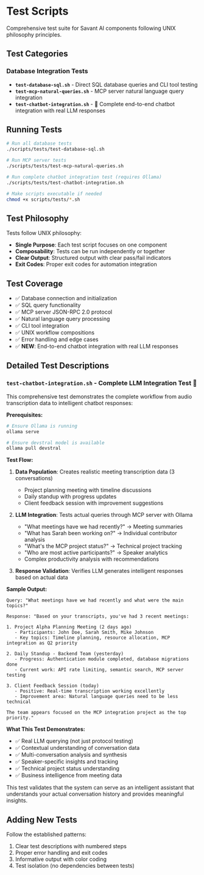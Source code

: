 # Test Scripts

Comprehensive test suite for Savant AI components following UNIX philosophy principles.

## Test Categories

### Database Integration Tests
- **`test-database-sql.sh`** - Direct SQL database queries and CLI tool testing
- **`test-mcp-natural-queries.sh`** - MCP server natural language query integration
- **`test-chatbot-integration.sh`** - 🤖 Complete end-to-end chatbot integration with real LLM responses

## Running Tests

```bash
# Run all database tests
./scripts/tests/test-database-sql.sh

# Run MCP server tests  
./scripts/tests/test-mcp-natural-queries.sh

# Run complete chatbot integration test (requires Ollama)
./scripts/tests/test-chatbot-integration.sh

# Make scripts executable if needed
chmod +x scripts/tests/*.sh
```

## Test Philosophy

Tests follow UNIX philosophy:
- **Single Purpose**: Each test script focuses on one component
- **Composability**: Tests can be run independently or together
- **Clear Output**: Structured output with clear pass/fail indicators
- **Exit Codes**: Proper exit codes for automation integration

## Test Coverage

- ✅ Database connection and initialization
- ✅ SQL query functionality 
- ✅ MCP server JSON-RPC 2.0 protocol
- ✅ Natural language query processing
- ✅ CLI tool integration
- ✅ UNIX workflow compositions
- ✅ Error handling and edge cases
- ✅ **NEW**: End-to-end chatbot integration with real LLM responses

## Detailed Test Descriptions

### `test-chatbot-integration.sh` - Complete LLM Integration Test 🤖

This comprehensive test demonstrates the complete workflow from audio transcription data to intelligent chatbot responses:

**Prerequisites:**
```bash
# Ensure Ollama is running
ollama serve

# Ensure devstral model is available
ollama pull devstral
```

**Test Flow:**
1. **Data Population**: Creates realistic meeting transcription data (3 conversations)
   - Project planning meeting with timeline discussions
   - Daily standup with progress updates
   - Client feedback session with improvement suggestions

2. **LLM Integration**: Tests actual queries through MCP server with Ollama
   - "What meetings have we had recently?" → Meeting summaries
   - "What has Sarah been working on?" → Individual contributor analysis
   - "What's the MCP project status?" → Technical project tracking
   - "Who are most active participants?" → Speaker analytics
   - Complex productivity analysis with recommendations

3. **Response Validation**: Verifies LLM generates intelligent responses based on actual data

**Sample Output:**
```
Query: "What meetings have we had recently and what were the main topics?"

Response: "Based on your transcripts, you've had 3 recent meetings:

1. Project Alpha Planning Meeting (2 days ago)
   - Participants: John Doe, Sarah Smith, Mike Johnson  
   - Key topics: Timeline planning, resource allocation, MCP integration as Q2 priority
   
2. Daily Standup - Backend Team (yesterday)
   - Progress: Authentication module completed, database migrations done
   - Current work: API rate limiting, semantic search, MCP server testing
   
3. Client Feedback Session (today)
   - Positive: Real-time transcription working excellently
   - Improvement area: Natural language queries need to be less technical
   
The team appears focused on the MCP integration project as the top priority."
```

**What This Test Demonstrates:**
- ✅ Real LLM querying (not just protocol testing)
- ✅ Contextual understanding of conversation data
- ✅ Multi-conversation analysis and synthesis
- ✅ Speaker-specific insights and tracking
- ✅ Technical project status understanding
- ✅ Business intelligence from meeting data

This test validates that the system can serve as an intelligent assistant that understands your actual conversation history and provides meaningful insights.

## Adding New Tests

Follow the established patterns:
1. Clear test descriptions with numbered steps
2. Proper error handling and exit codes
3. Informative output with color coding
4. Test isolation (no dependencies between tests)
